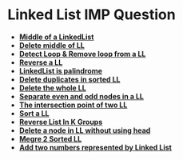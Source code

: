 # Linked List IMP Question 

- [**Middle of a LinkedList**](MiddleofLL.md)
- [**Delete middle of LL**](DeleteMiddleOfLL.md)
- [**Detect Loop & Remove loop from a LL**](DetectandRemove.md)
- [**Reverse a LL**](ReverseLLSoln.md)
- [**LinkedList is palindrome**](PalindromLL.md)
- [**Delete duplicates in sorted LL**](RemoveDuplicateFromLL.md)
- [**Delete the whole LL**]()
- [**Separate even and odd nodes in a LL**]()
- [**The intersection point of two LL**]()
- [**Sort a LL**](Sort0s1sand2s.md)
- [**Reverse List In K Groups**](LLReverseKGroups.md)
- [**Delete a node in LL without using head**](DeleteNodeNoHead.md)
- [**Megre 2 Sorted LL**](Merge2SortedLL.md)
- [**Add two numbers represented by Linked List**](Add2NumInLL.md)